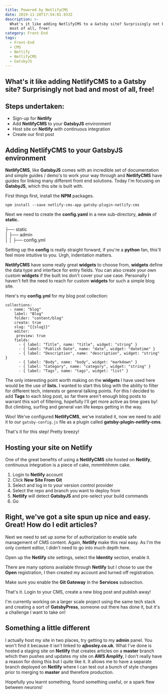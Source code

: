 ```yaml
---
title: Powered by NetlifyCMS
date: 2019-11-28T17:54:01.933Z
description: >-
  What's it like adding NetlifyCMS to a Gatsby site? Surprisingly not bad and
  most of all, free!
category: Front-End
tags:
  - Front-End
  - CMS
  - Netlify
  - NetlifyCMS
  - GatsbyJS
---
```

## What's it like adding NetlifyCMS to a Gatsby site? Surprisingly not bad and most of all, free!

## Steps undertaken:

* Sign-up for **Netlify**
* Add **NetlifyCMS** to your **GatsbyJS** environment
* Host site on **Netlify** with continuous integration
* Create our first post

## Adding NetlifyCMS to your GatsbyJS environment

**NetlifyCMS**, like **GatsbyJS** comes with an incredible set of documentation and simple guides / demo's to work your way through and **NetlifyCMS** have guides for linking many different front end solutions. Today I'm focusing on **GatsbyJS**, which this site is built with.

First things first, install the **NPM** packages.

```
npm install --save netlify-cms-app gatsby-plugin-netlify-cms
```

Next we need to create the **config.yaml** in a new sub-directory, **admin** of **static.**

├── static \
│   ├── admin\
│   │   ├── config.yml

Setting up the **config** is really straight forward, if you're a **python** fan, this'll feel more intuitive to you. Urgh, indentation matters.

**NetlifyCMS** have some really great **widgets** to choose from, **widgets** define the data type and interface for entry fields. You can also create your own custom **widgets** if the built ins don't cover your use case. Personally I haven't felt the need to reach for custom **widgets** for such a simple blog site.

Here's my **config.yml** for my blog post collection:

```
collections:
  - name: "blog"
    label: "Blog"
    folder: "content/blog"
    create: true
    slug: "{{slug}}"
    editor:
     preview: true
    fields:
      - { label: "Title", name: "title", widget: "string" }
      - { label: "Publish Date", name: "date", widget: "datetime" }
      - { label: "Description", name: "description", widget: "string" }
      - { label: "Body", name: "body", widget: "markdown" }
      - { label: "Category", name: "category", widget: "string" }
      - { label: "Tags", name: "tags", widget: "list" }
```

The only interesting point worth making on the **widgets** I have used here would be the use of **lists.** I wanted to start this blog with the ability to filter for different tech, interests or general talking points. For this I decided to add **Tags** to each blog post, so far there aren't enough blog posts to warrant this sort of filtering, hopefully I'll get more active as time goes by! But climbing, surfing and general van life keeps getting in the way.

Woo! We've configured **NetlifyCMS**, we've installed it, now we need to add it to our `gatsby-config.js` file as a plugin called **gatsby-plugin-netlify-cms**.

That's it for this step! Pretty breezy!

## Hosting your site on Netlify

One of the great benefits of using a **NetlifyCMS** site hosted on **Netlify**, continuous integration is a piece of cake, mmmhhhmm cake.

1. Login to **Netlify** account
2. Click **New Site From Git**
3. Select and log in to your version control provider
4. Select the repo and branch you want to deploy from
5. **Netlify** will detect **GatsbyJS** and pre-select your build commands
6. Go

## Right, we've got a site spun up nice and easy. Great! How do I edit articles?

Next we need to set up some for of authorization to enable safe management of CMS content. Again, **Netlify** make this real easy. As I'm the only content editor, I didn't need to go into much depth here.

Open up the **Netlify** site settings, select the **Identity** section, enable it.

There are many options available through **Netlify** but I chose to use the **Open** registration, I then created my account and turned off registration.

Make sure you enable the **Git Gateway** in the **Services** subsection.

That's it. Login to your CMS, create a new blog post and publish away!

I'm currently working on a larger scale project using the same tech stack and creating a sort of **GatsbyPress**, someone out there has done it, but it's a challenge I want to take on!

## Something a little different

I actually host my site in two places, try getting to my **admin** panel. You won't find it because it isn't linked to **ajbosley.co.uk**. What I've done is hosted a staging site on **Netlify** that creates articles on a **master** branch which then pushes and updates my site on **AWS Amplify**, I don't really have a reason for doing this but I quite like it. It allows me to have a separate branch deployed on **Netlify** where I can test out a bunch of style changes prior to merging to **master** and therefore production.

Hopefully you learnt something, found something useful, or a spark flew between neurons!
